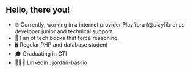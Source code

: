 ## Hello, there you!

- 🌐 Currently, working in a internet provider Playfibra (@playfibra) as developer junior and technical support.
- 📖 Fan of tech books that force reasoning.
- 🖥️ Regular PHP and database student 
- 🎓 Graduating in GTI 
- 🧑🏾‍💼 Linkedin : jordan-basilio



